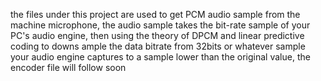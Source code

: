 the files under this project are used to get PCM audio sample from the machine microphone, the audio sample takes the bit-rate sample of your PC's audio engine, then using the theory of DPCM and linear predictive coding to downs
ample the data bitrate from 32bits or whatever sample your audio engine captures to a sample lower than the original value, the encoder file will follow soon

